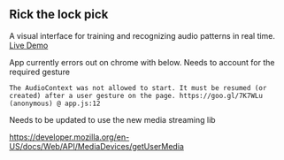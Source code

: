 ## Rick the lock pick

A visual interface for training and recognizing audio patterns in real time.
[Live Demo](https://s3-us-west-2.amazonaws.com/sky-k/rick/index.html)


App currently errors out on chrome with below. Needs to account for the required gesture
```
The AudioContext was not allowed to start. It must be resumed (or created) after a user gesture on the page. https://goo.gl/7K7WLu
(anonymous) @ app.js:12
```


Needs to be updated to use the new media streaming lib

https://developer.mozilla.org/en-US/docs/Web/API/MediaDevices/getUserMedia
